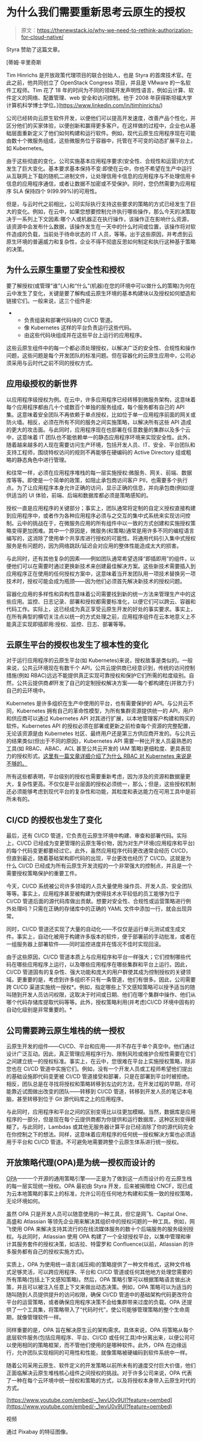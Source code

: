 # 为什么我们需要重新思考云原生的授权

> 原文：<https://thenewstack.io/why-we-need-to-rethink-authorization-for-cloud-native/>

Styra 赞助了这篇文章。

 [蒂姆·辛里奇斯

Tim Hinrichs 是开放政策代理项目的联合创始人，也是 Styra 的首席技术官。在此之前，他共同创立了 OpenStack Congress 项目，并且是 VMware 的一名软件工程师。Tim 花了 18 年的时间为不同的领域开发声明性语言，例如云计算、软件定义的网络、配置管理、web 安全和访问控制。他于 2008 年获得斯坦福大学计算机科学博士学位。](https://www.linkedin.com/in/timhinrichs/) 

公司已经转向云原生软件开发，以便他们可以提高开发速度，改善产品个性化，并区分他们的买家体验，以便创新和赢得更多客户。在这样做的过程中，企业也从基础层面重新定义了他们如何构建和运行软件。例如，现代云原生应用程序现在可能由数十个微服务组成，这些微服务位于容器中，托管在不可变的动态扩展平台上，如 Kubernetes。

由于这些彻底的变化，公司实施基本应用程序要求(安全性、合规性和运营)的方式发生了巨大变化。基本要求基本保持不变:即使在云中，你也不希望在生产中运行从互联网上下载的随机二进制文件，让处理信用卡信息的应用程序与不处理信用卡信息的应用程序通信，或者让数据不加密或不受保护。同时，您仍然需要为应用程序 SLA 保持四个 9(99.99%)的可用性。

但是，与云时代之前相比，公司实际执行支持这些要求的策略的方式已经发生了巨大的变化。例如，在云中，如果您想要控制允许执行哪些操作，那么今天的决策取决于一系列上下文因素:哪个人或机器正在执行操作，该操作正在影响什么资源，该资源中会发布什么数据，该操作发生在一天中的什么时间或位置，该操作将对软件造成的负载，当前处于待命状态的 IT 人员，等等。出于这些原因，并考虑到云原生环境的普遍威力和复杂性，企业不得不彻底反思如何制定和执行这种基于策略的决策。

## **为什么云原生重塑了安全性和授权**

要了解授权(或管理“谁”(人)和“什么”(机器)在您的环境中可以做什么的策略)为何在云中发生了变化，关键是要了解构成云原生环境的基本构建块以及授权如何塑造和链接它们。一般来说，这三个组件是:

*   *   负责组装和部署代码块的 CI/CD 管道。
    *   像 Kubernetes 这样的平台负责运行这些代码。
    *   由这些代码块组成并在这些平台上运行的应用程序。

这些云原生组件中的每一个都必须处理授权，以解决广泛的安全性、合规性和操作问题，这些问题是每个开发团队的标准问题。但在容器化的云原生应用中，公司必须采用与云时代之前不同的授权方式。

## **应用级授权的新世界**

以应用程序级授权为例。在云中，许多应用程序已经转移到微服务架构，这意味着每个应用程序都由几十个或数百个单独的服务组成，每个服务都有自己的 API 集。这意味着安全团队不再依赖于单点授权，比如位于单一应用程序前面的网关或防火墙。相反，必须在所有不同的服务之间实施策略，以解决所有这些 API 造成的更大的攻击面。与此同时，应用程序现在也部署在任意数量的集群以及多个云中，这意味着 IT 团队也不能依赖单一的静态应用程序环境来实现安全性。此外，随着越来越多的人现在需要访问生产环境，包括开发人员、IT、安全、平台团队和支持工程师，围绕特权访问的规则不再能够在硬编码的 Active Directory 组或粗略的静态角色中进行管理。

和往常一样，必须在应用程序堆栈的每一层实施授权:微服务、网关、前端、数据库等等。即使是一个简单的政策，如阻止承包商访问客户 PII，也需要多个执行点。为了让应用程序本身允许正确的访问，显示正确的信息，并向承包商(例如)提供适当的 UI 体验，前端、后端和数据库都必须是策略感知的。

授权一直是应用程序的关键部分；事实上，团队通常将定制的自定义授权直接构建到应用程序中，或者作为各种应用程序必须与之交互的集中式系统来实现访问控制。云中的挑战在于，在微服务应用的所有组件中以一致的方式创建和实施授权策略变得更加困难。其中一个原因是，微服务(和策略)通常是用许多不同的编程语言编写的，这消除了使用单个共享库进行授权的可能性。将通用代码引入集中式授权服务是有问题的，因为网络跳跃/延迟会对应用的整体性能造成太大的损害。

与此同时，还有其他复杂的因素——例如团队通常希望选择“即插即用”的组件，以便他们可以在需要时通过更换新技术来创建最佳解决方案。这些新技术需要插入到应用程序正在使用的任何授权方案中，这意味着当开发团队用一项技术替换另一项技术时，授权可能会成为瓶颈——因为他们必须首先解决新技术的授权问题。

容器化应用的多样性和异构性意味着公司需要找到新的统一方法来管理生产中的这些应用。监控、日志记录、部署和授权都需要标准化，以便它们可以跨云、容器和代码工作。实际上，这已经成为真正享受云原生开发的好处的事实要求。事实上，在所有典型的横切关注点以统一的方式处理之前，应用程序组件在云本地意义上不能真正实现即插即用:授权、监控、日志、部署等等。

## **云原生平台的授权也发生了根本性的变化**

对于运行应用程序的云原生平台(如 Kubernetes)来说，授权故事是类似的。一般来说，公共云环境现在有数千个 API，公共云提供商已经意识到，传统的访问控制措施(例如 RBAC)远远不能提供真正实现可靠授权和保护它们所需的粒度级别。自然，公共云提供商*都*开发了自己的定制授权解决方案——每个都构建在(并致力于)自己的云环境中。

Kubernetes 是许多组织在生产中使用的平台，也有需要保护的 API。与公共云不同，Kubernetes 拥有自己的革命性模型，为所有集群资源提供统一的 API，用户和供应商可以通过 Kubernetes API 对其进行扩展，以本地管理客户构建和购买的软件。Kubernetes API 的授权必须在部署或更新之前检查每个资源的完整配置，无论该资源是由 Kubernetes 社区、最终用户还是第三方供应商开发的。与公共云的结果类似(但出于不同的原因)，Kubernetes API 需要一种比开发人员最熟悉的工具(如 RBAC、ABAC、ACL 甚至公共云开发的 IAM 策略)更细粒度、更具表现力的授权形式。[这里有一篇文章详细介绍了为什么 RBAC 对 Kubernetes 来说是不够的。](https://thenewstack.io/the-power-of-kubernetes-admission-control-why-role-based-access-control-isnt-enough/)

所有这些都表明，平台级别的授权也需要重新考虑，因为涉及的资源和数据量更大，复杂性更高。不仅仅是平台层面的授权必须统一，那么；但是，这些授权机制还必须能够考虑到现代平台的复杂性和功能，其粒度和表达能力在可用工具中是前所未有的。

## **CI/CD 的授权也发生了变化**

最后，还有 CI/CD 管道，它负责在云原生环境中构建、审查和部署代码。实际上，CI/CD 已经成为变更管理的云原生等价物，因为对生产环境(应用程序和平台)的每个代码变更都要经过它。此外，虽然应用程序代码更改通常会经历 CI/CD，但直到最近，随着基础架构即代码的出现，平台更改也经历了 CI/CD。这就是为什么 CI/CD 已经成为所有云原生开发流程的一个非常强大的控制点，并且是一个需要授权策略保护的重要工件。

今天，CI/CD 系统被公司许多领域的人员大量使用:操作员、开发人员、安全团队等等。事实上，应用程序甚至被构建为使得技术水平较低的员工能够为位于 CI/CD 管道后面的源代码库做出贡献。想要对安全性、合规性或运营策略进行例外处理吗？只需在正确的存储库中的正确的 YAML 文件中添加一行，就会出现异常。

同时，CI/CD 管道还实现了大量的自动化——不仅仅是运行单元测试或生成文件。事实上，自动化被用于构建许多版本的软件，便于部署前的手动批准，或者在一组服务器上部署软件——同时监控进度并在情况不佳时实现回滚。

由于这些原因，CI/CD 管道本质上与应用程序和平台一样强大；它们控制哪些代码在哪些应用程序上运行，以及哪些应用程序在哪些集群和平台上运行。因此，CI/CD 管道固有的复杂性、强大功能和庞大的用户群使其成为控制授权的关键领域。更重要的是，考虑到许多组织不只有一条管道，他们有很多。因此，公司需要跨 CI/CD 渠道实施统一授权*。例如，指定哪些上下文感知策略可以授予适当的随叫随到开发人员访问权限，这取决于时间或日期、他们在哪个集群中操作、他们从哪个代码存储库提取代码等等。此外，授权策略利用(并考虑)CI/CD 环境中固有的自动化级别是非常重要的。*

## **公司需要跨云原生堆栈的统一授权**

云原生开发的组件——CI/CD、平台和应用——并不存在于单个真空中。他们通过设计广泛互动。因此，真正管理应用程序行为、限制风险或维护合规性需要在它们之间建立统一的授权标准。事实上，在云中，您很难在平台上实施授权策略，除非您也在 CI/CD 管道中实施它们。例如，没有一个开发人员或工程师希望他们提出的基础设施即代码变更被 CI/CD 管道接受和部署，只是在部署到平台时被拒绝。相反，团队总是在寻找将授权和策略转移到左边的方法，在开发过程的早期，尽可能靠近试图做出改变的团队——转移到 CI/CD 管道，转移到开发人员的笔记本电脑，甚至转移到位于 Git 源代码库之上的应用程序。

与此同时，应用程序和平台之间的区别变得比以往更加模糊。当然，数据库是应用程序的一部分，但是现在每个云提供商都为你提供和运行数据库，这种区别变得模糊了。与此同时，Lambdas 或其他无服务器计算平台已经消除了你的源代码完全在你控制之下的想法。同样，这意味着应用程序的任何统一授权解决方案也必须适用于平台和 CI/CD 管道。不可避免地需要跨整个云原生体系进行统一授权。

## **开放策略代理(OPA)是为统一授权而设计的**

[OPA](https://www.openpolicyagent.org/)——一个开源的通用策略引擎——正是为了做到这一点而设计的:在云原生栈的每一层实现统一授权。OPA 最初由 Styra 开发，后来被捐赠给 CNCF，现已成为云本地策略的事实上的标准，允许公司在任何地方构建和实施一致的授权策略，无论环境如何。

虽然 OPA 只是开发人员可以随意使用的一种工具，但它是网飞、Capital One、高盛和 Atlassian 等领先企业用来解决其组织中的授权问题的一种工具。例如，网飞使用 OPA 来解决支持其流行的在线流媒体服务的数十个后端服务的服务级别授权。与此同时，Atlassian 使用 OPA 构建了一个全球授权平台，以集中管理和审计其服务套件的授权决策，如吉拉、特雷罗和 Confluence(以前，Atlassian 的许多服务都有自己的授权实施方式)。

实质上，OPA 为使用统一语言(减压阀)的策略提供了一种文件格式，这种文件格式足够灵活，可以跨应用程序、平台和 CI/CD 管道或任何其他地方处理您需要的所有策略(包括上下文感知策略)。然后，OPA 策略引擎可以根据策略语言做出决策，并且可以被注入任意上下文来做出动态决策。例如，OPA 策略可以为适当的随叫随到人员提供提升的访问权限，确保 CI/CD 管道中的基础架构代码更改符合平台的运营策略，或者确保应用程序决策不会给集群带来过度的负载。OPA 还提供了一个工具集，将策略带入了“代码时代”，使公司能够管理策略的整个生命周期，就像管理软件一样。

同样重要的是，OPA 旨在解决原生云的架构需求。具体来说，OPA 将策略从每个底层软件服务(包括应用程序、平台、CI/CD 或任何工具)中分离出来，以便公司可以使用相同的策略框架，而不管他们使用的是哪种软件。此外，OPA 在边缘运行，允许团队实现相同的可用性和性能，就像策略被硬编码到软件系统中一样。

随着公司采用云原生、软件定义的开发策略以前所未有的速度交付巨大价值，他们正面临解决云原生堆栈核心组件之间授权的挑战。对于许多公司来说，OPA 代表了一种在每个云环境中统一授权和策略的方式，以及将授权本身带入云原生时代的方式。

[https://www.youtube.com/embed/-_1wvU0v9UI?feature=oembed](https://www.youtube.com/embed/-_1wvU0v9UI?feature=oembed)

视频

通过 Pixabay 的特征图像。

<svg xmlns:xlink="http://www.w3.org/1999/xlink" viewBox="0 0 68 31" version="1.1"><title>Group</title> <desc>Created with Sketch.</desc></svg>